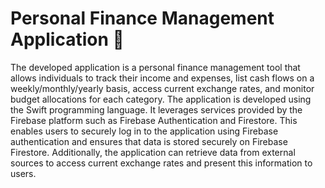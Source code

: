 # Personal Finance Management Application 📱
The developed application is a personal finance management tool that allows individuals to track their income and expenses, list cash flows on a weekly/monthly/yearly basis, access current exchange rates, and monitor budget allocations for each category. The application is developed using the Swift programming language. It leverages services provided by the Firebase platform such as Firebase Authentication and Firestore. This enables users to securely log in to the application using Firebase authentication and ensures that data is stored securely on Firebase Firestore. Additionally, the application can retrieve data from external sources to access current exchange rates and present this information to users.
